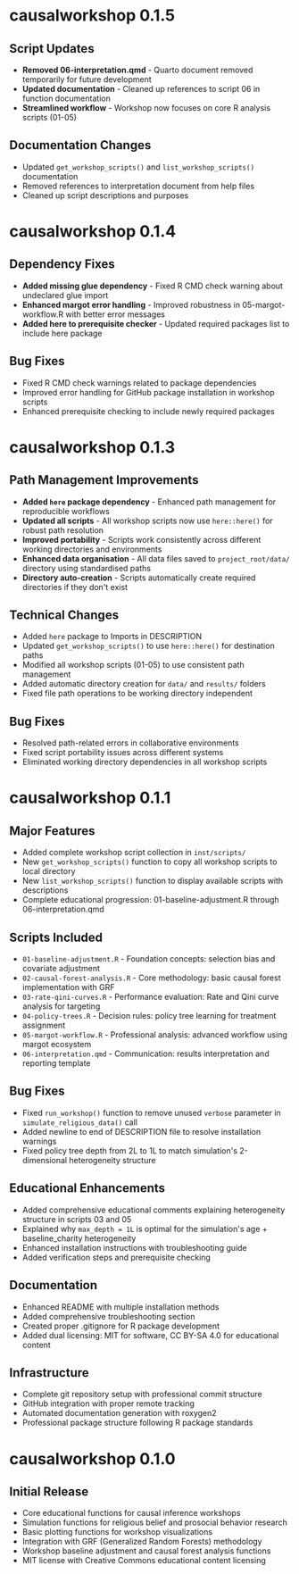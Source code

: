 # causalworkshop 0.1.5

## Script Updates

* **Removed 06-interpretation.qmd** - Quarto document removed temporarily for future development
* **Updated documentation** - Cleaned up references to script 06 in function documentation
* **Streamlined workflow** - Workshop now focuses on core R analysis scripts (01-05)

## Documentation Changes

* Updated `get_workshop_scripts()` and `list_workshop_scripts()` documentation
* Removed references to interpretation document from help files
* Cleaned up script descriptions and purposes

# causalworkshop 0.1.4

## Dependency Fixes

* **Added missing glue dependency** - Fixed R CMD check warning about undeclared glue import
* **Enhanced margot error handling** - Improved robustness in 05-margot-workflow.R with better error messages
* **Added here to prerequisite checker** - Updated required packages list to include here package

## Bug Fixes

* Fixed R CMD check warnings related to package dependencies
* Improved error handling for GitHub package installation in workshop scripts
* Enhanced prerequisite checking to include newly required packages

# causalworkshop 0.1.3

## Path Management Improvements

* **Added `here` package dependency** - Enhanced path management for reproducible workflows
* **Updated all scripts** - All workshop scripts now use `here::here()` for robust path resolution
* **Improved portability** - Scripts work consistently across different working directories and environments
* **Enhanced data organisation** - All data files saved to `project_root/data/` directory using standardised paths
* **Directory auto-creation** - Scripts automatically create required directories if they don't exist

## Technical Changes

* Added `here` package to Imports in DESCRIPTION
* Updated `get_workshop_scripts()` to use `here::here()` for destination paths
* Modified all workshop scripts (01-05) to use consistent path management
* Added automatic directory creation for `data/` and `results/` folders
* Fixed file path operations to be working directory independent

## Bug Fixes

* Resolved path-related errors in collaborative environments
* Fixed script portability issues across different systems
* Eliminated working directory dependencies in all workshop scripts

# causalworkshop 0.1.1

## Major Features

* Added complete workshop script collection in `inst/scripts/`
* New `get_workshop_scripts()` function to copy all workshop scripts to local directory
* New `list_workshop_scripts()` function to display available scripts with descriptions
* Complete educational progression: 01-baseline-adjustment.R through 06-interpretation.qmd

## Scripts Included

* `01-baseline-adjustment.R` - Foundation concepts: selection bias and covariate adjustment
* `02-causal-forest-analysis.R` - Core methodology: basic causal forest implementation with GRF
* `03-rate-qini-curves.R` - Performance evaluation: Rate and Qini curve analysis for targeting
* `04-policy-trees.R` - Decision rules: policy tree learning for treatment assignment
* `05-margot-workflow.R` - Professional analysis: advanced workflow using margot ecosystem
* `06-interpretation.qmd` - Communication: results interpretation and reporting template

## Bug Fixes

* Fixed `run_workshop()` function to remove unused `verbose` parameter in `simulate_religious_data()` call
* Added newline to end of DESCRIPTION file to resolve installation warnings
* Fixed policy tree depth from 2L to 1L to match simulation's 2-dimensional heterogeneity structure

## Educational Enhancements

* Added comprehensive educational comments explaining heterogeneity structure in scripts 03 and 05
* Explained why `max_depth = 1L` is optimal for the simulation's age + baseline_charity heterogeneity
* Enhanced installation instructions with troubleshooting guide
* Added verification steps and prerequisite checking

## Documentation

* Enhanced README with multiple installation methods
* Added comprehensive troubleshooting section
* Created proper .gitignore for R package development
* Added dual licensing: MIT for software, CC BY-SA 4.0 for educational content

## Infrastructure

* Complete git repository setup with professional commit structure
* GitHub integration with proper remote tracking
* Automated documentation generation with roxygen2
* Professional package structure following R package standards

# causalworkshop 0.1.0

## Initial Release

* Core educational functions for causal inference workshops
* Simulation functions for religious belief and prosocial behavior research
* Basic plotting functions for workshop visualizations
* Integration with GRF (Generalized Random Forests) methodology
* Workshop baseline adjustment and causal forest analysis functions
* MIT license with Creative Commons educational content licensing